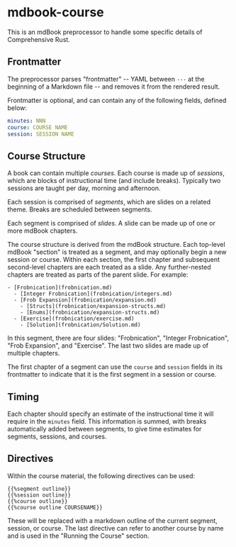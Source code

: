 # mdbook-course

This is an mdBook preprocessor to handle some specific details of Comprehensive
Rust.

## Frontmatter

The preprocessor parses "frontmatter" -- YAML between `---` at the beginning of
a Markdown file -- and removes it from the rendered result.

Frontmatter is optional, and can contain any of the following fields, defined
below:

```yaml
minutes: NNN
course: COURSE NAME
session: SESSION NAME
```

## Course Structure

A book can contain multiple *courses*. Each course is made up of *sessions*, which
are blocks of instructional time (and include breaks). Typically two
sessions are taught per day, morning and afternoon.

Each session is comprised of *segments*, which are slides on a related theme.
Breaks are scheduled between segments.

Each segment is comprised of *slides*. A slide can be made up of one or more
mdBook chapters.

The course structure is derived from the mdBook structure. Each top-level mdBook
"section" is treated as a segment, and may optionally begin a new session or
course. Within each section, the first chapter and subsequent second-level
chapters are each treated as a slide. Any further-nested chapters are treated as
parts of the parent slide. For example:

```ignore
- [Frobnication](frobnication.md)
  - [Integer Frobnication](frobnication/integers.md)
  - [Frob Expansion](frobnication/expansion.md)
    - [Structs](frobnication/expansion-structs.md)
    - [Enums](frobnication/expansion-structs.md)
  - [Exercise](frobnication/exercise.md)
    - [Solution](frobnication/Solution.md)
```

In this segment, there are four slides: "Frobnication", "Integer Frobnication",
"Frob Expansion", and "Exercise". The last two slides are made up of multiple
chapters.

The first chapter of a segment can use the `course` and `session` fields in its
frontmatter to indicate that it is the first segment in a session or course.

## Timing

Each chapter should specify an estimate of the instructional time it will
require in the `minutes` field. This information is summed, with breaks
automatically added between segments, to give time estimates for segments,
sessions, and courses.

## Directives

Within the course material, the following directives can be used:

```
{{%segment outline}}
{{%session outline}}
{{%course outline}}
{{%course outline COURSENAME}}
```

These will be replaced with a markdown outline of the current segment, session,
or course. The last directive can refer to another course by name and is used in
the "Running the Course" section.
